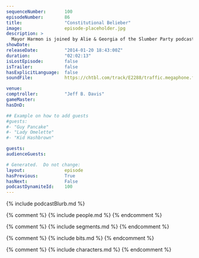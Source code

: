 ```yaml
---
sequenceNumber:       100
episodeNumber:        86
title:                "Constitutional Belieber"
image:                episode-placeholder.jpg
description: >
  Mayor Harmon is joined by Alie & Georgia of the Slumber Party podcast to defend the constitutional rights of Justin Bieber. In D&D, Sharpie doesn't like Lineve's tone.
showDate:             
releaseDate:          "2014-01-20 18:43:00Z"
duration:             "02:02:13"
isLostEpisode:        false
isTrailer:            false
hasExplicitLanguage:  false
soundFile:            https://chtbl.com/track/E2288/traffic.megaphone.fm/STA8031854394.mp3?updated=1555717466

venue:                
comptroller:          "Jeff B. Davis"
gameMaster:           
hasDnD:               

## Example on how to add guests
#guests:
#- "Guy Pancake"
#- "Lady Omelette"
#- "Kid Hashbrown"

guests:
audienceGuests:

# Generated.  Do not change:
layout:               episode
hasPrevious:          True
hasNext:              False
podcastDynamiteId:    100
---
```


{% include podcastBlurb.md %}

{% comment %}
{% include people.md %}
{% endcomment %}

{% comment %}
{% include segments.md %}
{% endcomment %}

{% comment %}
{% include bits.md %}
{% endcomment %}

{% comment %}
{% include characters.md %}
{% endcomment %}
